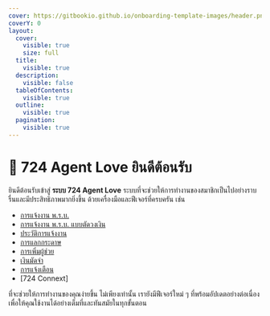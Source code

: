 ```yaml
---
cover: https://gitbookio.github.io/onboarding-template-images/header.png
coverY: 0
layout:
  cover:
    visible: true
    size: full
  title:
    visible: true
  description:
    visible: false
  tableOfContents:
    visible: true
  outline:
    visible: true
  pagination:
    visible: true
---
```


# 👏 724 Agent Love ยินดีต้อนรับ

ยินดีต้อนรับเข้าสู่ **ระบบ 724 Agent Love** ระบบที่จะช่วยให้การทำงานของสมาชิกเป็นไปอย่างราบรื่นและมีประสิทธิภาพมากยิ่งขึ้น ด้วยเครื่องมือและฟีเจอร์ที่ครบครัน เช่น

* [การแจ้งงาน พ.ร.บ.](features/compulsory.md)
* [การแจ้งงาน พ.ร.บ. แบบตัดวงเงิน](features/compulsory-vic.md)
* [ประวัติการแจ้งงาน](features/order-history.md)
* [การแลกกระดาษ](features/papers.md)
* [การเพิ่มผู้ช่วย](features/users.md)
* [เงินมัดจำ](features/pledge.md)
* [การแจ้งเตือน](features/notification.md)
* [724 Connext] 

ที่จะช่วยให้การทำงานของคุณง่ายขึ้น ไม่เพียงเท่านั้น เรายังมีฟีเจอร์ใหม่ ๆ ที่พร้อมอัปเดตอย่างต่อเนื่องเพื่อให้คุณใช้งานได้อย่างเต็มที่และทันสมัยในทุกขั้นตอน
